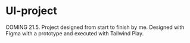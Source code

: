 # UI-project
COMING 21.5. Project designed from start to finish by me. Designed with Figma with a prototype and executed with Tailwind Play.

